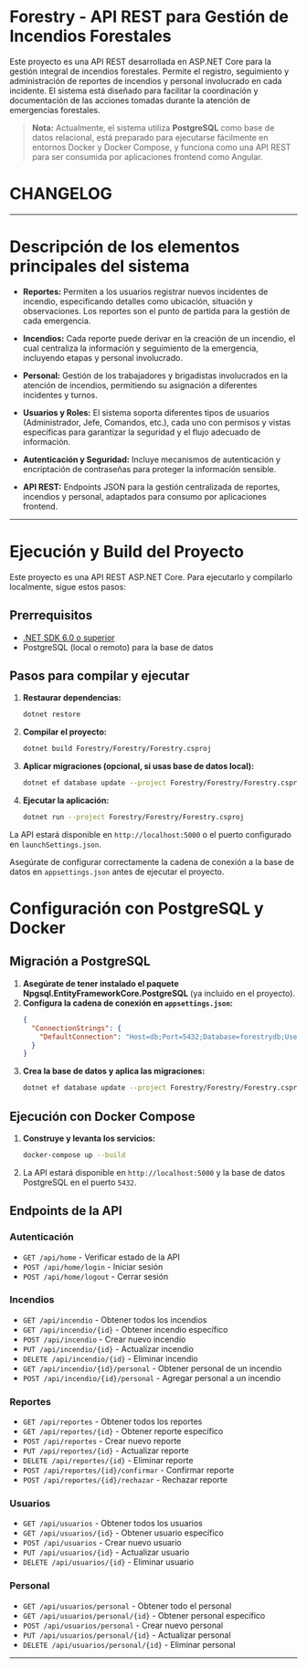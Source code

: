 # Forestry - API REST para Gestión de Incendios Forestales

Este proyecto es una API REST desarrollada en ASP.NET Core para la gestión integral de incendios forestales. Permite el registro, seguimiento y administración de reportes de incendios y personal involucrado en cada incidente. El sistema está diseñado para facilitar la coordinación y documentación de las acciones tomadas durante la atención de emergencias forestales.

> **Nota:** Actualmente, el sistema utiliza **PostgreSQL** como base de datos relacional, está preparado para ejecutarse fácilmente en entornos Docker y Docker Compose, y funciona como una API REST para ser consumida por aplicaciones frontend como Angular.

# CHANGELOG


---

# Descripción de los elementos principales del sistema

- **Reportes:** Permiten a los usuarios registrar nuevos incidentes de incendio, especificando detalles como ubicación, situación y observaciones. Los reportes son el punto de partida para la gestión de cada emergencia.

- **Incendios:** Cada reporte puede derivar en la creación de un incendio, el cual centraliza la información y seguimiento de la emergencia, incluyendo etapas y personal involucrado.

- **Personal:** Gestión de los trabajadores y brigadistas involucrados en la atención de incendios, permitiendo su asignación a diferentes incidentes y turnos.

- **Usuarios y Roles:** El sistema soporta diferentes tipos de usuarios (Administrador, Jefe, Comandos, etc.), cada uno con permisos y vistas específicas para garantizar la seguridad y el flujo adecuado de información.

- **Autenticación y Seguridad:** Incluye mecanismos de autenticación y encriptación de contraseñas para proteger la información sensible.

- **API REST:** Endpoints JSON para la gestión centralizada de reportes, incendios y personal, adaptados para consumo por aplicaciones frontend.

---

# Ejecución y Build del Proyecto

Este proyecto es una API REST ASP.NET Core. Para ejecutarlo y compilarlo localmente, sigue estos pasos:

## Prerrequisitos
- [.NET SDK 6.0 o superior](https://dotnet.microsoft.com/download)
- PostgreSQL (local o remoto) para la base de datos

## Pasos para compilar y ejecutar

1. **Restaurar dependencias:**
   ```bash
   dotnet restore
   ```
2. **Compilar el proyecto:**
   ```bash
   dotnet build Forestry/Forestry/Forestry.csproj
   ```
3. **Aplicar migraciones (opcional, si usas base de datos local):**
   ```bash
   dotnet ef database update --project Forestry/Forestry/Forestry.csproj
   ```
4. **Ejecutar la aplicación:**
   ```bash
   dotnet run --project Forestry/Forestry/Forestry.csproj
   ```

La API estará disponible en `http://localhost:5000` o el puerto configurado en `launchSettings.json`.

Asegúrate de configurar correctamente la cadena de conexión a la base de datos en `appsettings.json` antes de ejecutar el proyecto.

# Configuración con PostgreSQL y Docker

## Migración a PostgreSQL

1. **Asegúrate de tener instalado el paquete Npgsql.EntityFrameworkCore.PostgreSQL** (ya incluido en el proyecto).
2. **Configura la cadena de conexión en `appsettings.json`:**
   ```json
   {
     "ConnectionStrings": {
       "DefaultConnection": "Host=db;Port=5432;Database=forestrydb;Username=postgres;Password=forestry123;"
     }
   }
   ```
3. **Crea la base de datos y aplica las migraciones:**
   ```bash
   dotnet ef database update --project Forestry/Forestry/Forestry.csproj
   ```



## Ejecución con Docker Compose

1. **Construye y levanta los servicios:**
   ```bash
   docker-compose up --build
   ```
2. La API estará disponible en `http://localhost:5000` y la base de datos PostgreSQL en el puerto `5432`.

## Endpoints de la API

### Autenticación
- `GET /api/home` - Verificar estado de la API
- `POST /api/home/login` - Iniciar sesión
- `POST /api/home/logout` - Cerrar sesión

### Incendios
- `GET /api/incendio` - Obtener todos los incendios
- `GET /api/incendio/{id}` - Obtener incendio específico
- `POST /api/incendio` - Crear nuevo incendio
- `PUT /api/incendio/{id}` - Actualizar incendio
- `DELETE /api/incendio/{id}` - Eliminar incendio
- `GET /api/incendio/{id}/personal` - Obtener personal de un incendio
- `POST /api/incendio/{id}/personal` - Agregar personal a un incendio

### Reportes
- `GET /api/reportes` - Obtener todos los reportes
- `GET /api/reportes/{id}` - Obtener reporte específico
- `POST /api/reportes` - Crear nuevo reporte
- `PUT /api/reportes/{id}` - Actualizar reporte
- `DELETE /api/reportes/{id}` - Eliminar reporte
- `POST /api/reportes/{id}/confirmar` - Confirmar reporte
- `POST /api/reportes/{id}/rechazar` - Rechazar reporte

### Usuarios
- `GET /api/usuarios` - Obtener todos los usuarios
- `GET /api/usuarios/{id}` - Obtener usuario específico
- `POST /api/usuarios` - Crear nuevo usuario
- `PUT /api/usuarios/{id}` - Actualizar usuario
- `DELETE /api/usuarios/{id}` - Eliminar usuario

### Personal
- `GET /api/usuarios/personal` - Obtener todo el personal
- `GET /api/usuarios/personal/{id}` - Obtener personal específico
- `POST /api/usuarios/personal` - Crear nuevo personal
- `PUT /api/usuarios/personal/{id}` - Actualizar personal
- `DELETE /api/usuarios/personal/{id}` - Eliminar personal

--- 